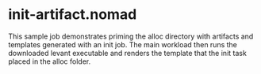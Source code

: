 # init-artifact.nomad

This sample job demonstrates priming the alloc directory with artifacts and
templates generated with an init job.  The main workload then runs the
downloaded levant executable and renders the template that the init task
placed in the alloc folder.


